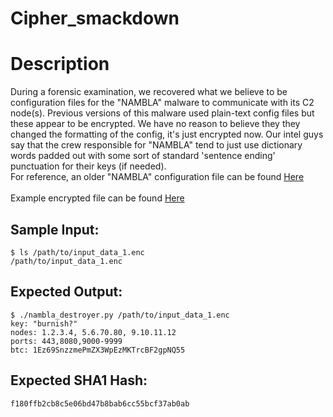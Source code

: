 # Cipher_smackdown

# Description

<p>During a forensic examination, we recovered what we believe to be configuration files for the "NAMBLA" malware to communicate with its C2 node(s). Previous versions of this malware used plain-text config files but these appear to be encrypted. We have no reason to believe they they changed the formatting of the config, it's just encrypted now. Our intel guys say that the crew responsible for "NAMBLA" tend to just use dictionary words padded out with some sort of standard 'sentence ending' punctuation for their keys (if needed).<br/>
For reference, an older "NAMBLA" configuration file can be found <a href="/static/downloads/nambla.txt">Here</a><br/>
<br/>
Example encrypted file can be found <a href="input_data_1.enc">Here</a></p>

## Sample Input:

```
$ ls /path/to/input_data_1.enc
/path/to/input_data_1.enc
```
## Expected Output:

```
$ ./nambla_destroyer.py /path/to/input_data_1.enc
key: "burnish?"
nodes: 1.2.3.4, 5.6.70.80, 9.10.11.12
ports: 443,8080,9000-9999
btc: 1Ez69SnzzmePmZX3WpEzMKTrcBF2gpNQ55
```
## Expected SHA1 Hash:

```
f180ffb2cb8c5e06bd47b8bab6cc55bcf37ab0ab
```
